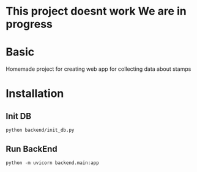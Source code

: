 # This project doesnt work We are in progress

# Basic
Homemade project for creating web app for collecting data about stamps

# Installation
## Init DB
```
python backend/init_db.py
```

## Run BackEnd
```
python -m uvicorn backend.main:app
```